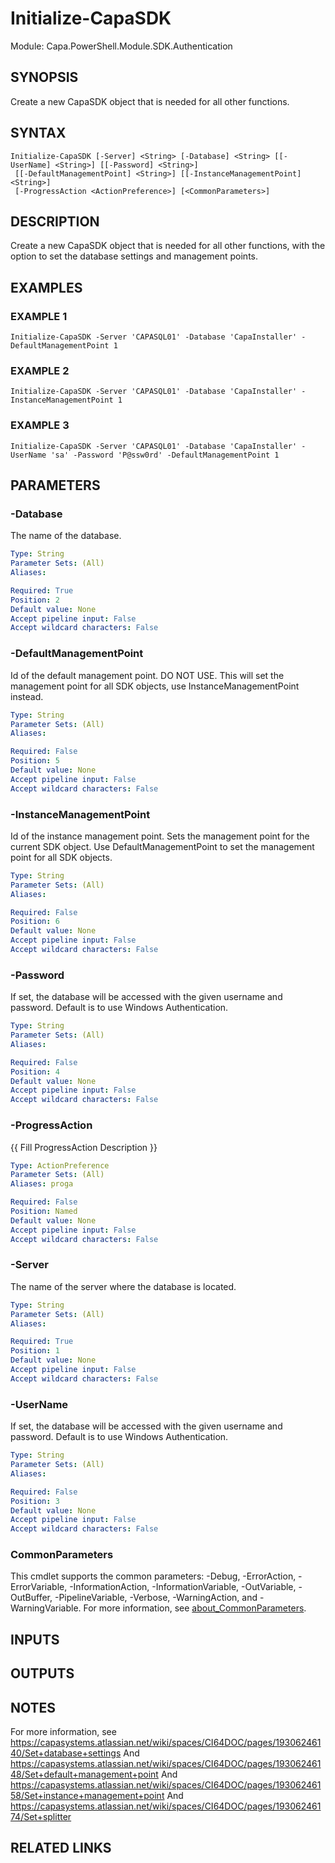 # Initialize-CapaSDK

Module: Capa.PowerShell.Module.SDK.Authentication

## SYNOPSIS
Create a new CapaSDK object that is needed for all other functions.

## SYNTAX

```
Initialize-CapaSDK [-Server] <String> [-Database] <String> [[-UserName] <String>] [[-Password] <String>]
 [[-DefaultManagementPoint] <String>] [[-InstanceManagementPoint] <String>]
 [-ProgressAction <ActionPreference>] [<CommonParameters>]
```

## DESCRIPTION
Create a new CapaSDK object that is needed for all other functions, with the option to set the database settings and management points.

## EXAMPLES

### EXAMPLE 1
```
Initialize-CapaSDK -Server 'CAPASQL01' -Database 'CapaInstaller' -DefaultManagementPoint 1
```

### EXAMPLE 2
```
Initialize-CapaSDK -Server 'CAPASQL01' -Database 'CapaInstaller' -InstanceManagementPoint 1
```

### EXAMPLE 3
```
Initialize-CapaSDK -Server 'CAPASQL01' -Database 'CapaInstaller' -UserName 'sa' -Password 'P@ssw0rd' -DefaultManagementPoint 1
```

## PARAMETERS

### -Database
The name of the database.

```yaml
Type: String
Parameter Sets: (All)
Aliases:

Required: True
Position: 2
Default value: None
Accept pipeline input: False
Accept wildcard characters: False
```

### -DefaultManagementPoint
Id of the default management point.
DO NOT USE.
This will set the management point for all SDK objects, use InstanceManagementPoint instead.

```yaml
Type: String
Parameter Sets: (All)
Aliases:

Required: False
Position: 5
Default value: None
Accept pipeline input: False
Accept wildcard characters: False
```

### -InstanceManagementPoint
Id of the instance management point.
Sets the management point for the current SDK object.
Use DefaultManagementPoint to set the management point for all SDK objects.

```yaml
Type: String
Parameter Sets: (All)
Aliases:

Required: False
Position: 6
Default value: None
Accept pipeline input: False
Accept wildcard characters: False
```

### -Password
If set, the database will be accessed with the given username and password.
Default is to use Windows Authentication.

```yaml
Type: String
Parameter Sets: (All)
Aliases:

Required: False
Position: 4
Default value: None
Accept pipeline input: False
Accept wildcard characters: False
```

### -ProgressAction
{{ Fill ProgressAction Description }}

```yaml
Type: ActionPreference
Parameter Sets: (All)
Aliases: proga

Required: False
Position: Named
Default value: None
Accept pipeline input: False
Accept wildcard characters: False
```

### -Server
The name of the server where the database is located.

```yaml
Type: String
Parameter Sets: (All)
Aliases:

Required: True
Position: 1
Default value: None
Accept pipeline input: False
Accept wildcard characters: False
```

### -UserName
If set, the database will be accessed with the given username and password.
Default is to use Windows Authentication.

```yaml
Type: String
Parameter Sets: (All)
Aliases:

Required: False
Position: 3
Default value: None
Accept pipeline input: False
Accept wildcard characters: False
```

### CommonParameters
This cmdlet supports the common parameters: -Debug, -ErrorAction, -ErrorVariable, -InformationAction, -InformationVariable, -OutVariable, -OutBuffer, -PipelineVariable, -Verbose, -WarningAction, and -WarningVariable. For more information, see [about_CommonParameters](http://go.microsoft.com/fwlink/?LinkID=113216).

## INPUTS

## OUTPUTS

## NOTES
For more information, see https://capasystems.atlassian.net/wiki/spaces/CI64DOC/pages/19306246140/Set+database+settings
And https://capasystems.atlassian.net/wiki/spaces/CI64DOC/pages/19306246148/Set+default+management+point
And https://capasystems.atlassian.net/wiki/spaces/CI64DOC/pages/19306246158/Set+instance+management+point
And https://capasystems.atlassian.net/wiki/spaces/CI64DOC/pages/19306246174/Set+splitter

## RELATED LINKS
